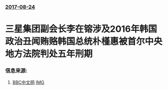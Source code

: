 ### [2017-08-24](/news/2017/08/24/index.md)

##### 
# 三星集团副会长李在镕涉及2016年韩国政治丑闻贿赂韩国总统朴槿惠被首尔中央地方法院判处五年刑期 




### 信息来源:

1. [BBC中文网](http://www.bbc.com/zhongwen/simp/41047480) [IMG](https://ichef.bbci.co.uk/news/1024/branded_zhongwen/7C62/production/_97524813_gettyimages-670034848.jpg)
